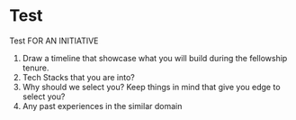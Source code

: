 
# Test
Test FOR AN INITIATIVE

 1. Draw a timeline that showcase what you will build during the fellowship tenure.
 2. Tech Stacks that you are into?
 3.  Why should we select you?  Keep things in mind that give you edge to select you?
 4. Any past experiences in the similar domain
